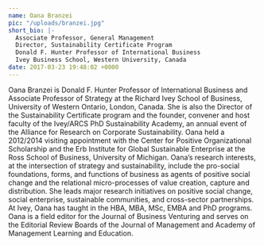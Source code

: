 ```yaml
---
name: Oana Branzei
pic: "/uploads/branzei.jpg"
short_bio: |-
  Associate Professor, General Management
  Director, Sustainability Certificate Program
  Donald F. Hunter Professor of International Business
  Ivey Business School, Western University, Canada
date: 2017-03-23 19:48:02 +0000
---
```

Oana Branzei is Donald F. Hunter Professor of International Business and Associate Professor of Strategy at the Richard Ivey School of Business, University of Western Ontario, London, Canada. She is also the Director of the Sustainability Certificate program and the founder, convener and host faculty of the Ivey/ARCS PhD Sustainability Academy, an annual event of the Alliance for Research on Corporate Sustainability. Oana held a 2012/2014 visiting appointment with the Center for Positive Organizational Scholarship and the Erb Institute for Global Sustainable Enterprise at the Ross School of Business, University of Michigan. Oana’s research interests, at the intersection of strategy and sustainability, include the pro-social foundations, forms, and functions of business as agents of positive social change and the relational micro-processes of value creation, capture and distribution. She leads major research initiatives on positive social change, social enterprise, sustainable communities, and cross-sector partnerships. At Ivey, Oana has taught in the HBA, MBA, MSc, EMBA and PhD programs. Oana is a field editor for the Journal of Business Venturing and serves on the Editorial Review Boards of the Journal of Management and Academy of Management Learning and Education.
